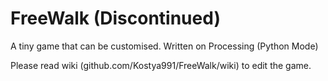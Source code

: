 # FreeWalk (Discontinued)
A tiny game that can be customised. Written on Processing (Python Mode)

Please read wiki (github.com/Kostya991/FreeWalk/wiki) to edit the game.
